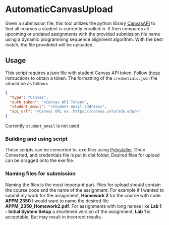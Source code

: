 # AutomaticCanvasUpload
Given a submission file, this tool utilizes the python library 
[CanvasAPI](https://github.com/ucfopen/canvasapi) to find all courses a student is 
currently enrolled in. It then compares all upcoming or undated assignments with the 
provided submission file name using a dynamic programming sequence alignment algorithm. 
With the best match, the file provdided will be uploaded.

## Usage
This script requires a json file with student Canvas API token. Follow 
[these](https://community.canvaslms.com/docs/DOC-10806-4214724194) instructions to 
obtain a token. The formatting of the `credentials.json` file should be as follows
```json
{
  "type": "Canvas",
  "auth_token": "<Canvas API Token>",
  "student_email": "<student email address>",
  "api_url": "<Canvas URL ex. https://canvas.colorado.edu/>"
}
```
Currently `student_email` is not used.

### Building and using script
These scripts can be converted to .exe files using [PyInstaller](https://pypi.org/project/PyInstaller/).
Once Converted, and credentials file is put in dist folder, Desired files for upload 
can be dragged onto the exe file. 

### Naming files for submission
Naming the files is the most important part. Files for upload should contain the 
course code and the name of the assignment. For example if I wanted to submit my 
work for the assignment, **Homework 2** for the course with code **APPM 2350** I 
would want to name the desired file **APPM_2350_Homework2.pdf**. For assignments with 
long names like **Lab 1 - Initial System Setup** a shortened version of the assignment, 
**Lab 1** is acceptable, But may result in incorrect results. 
